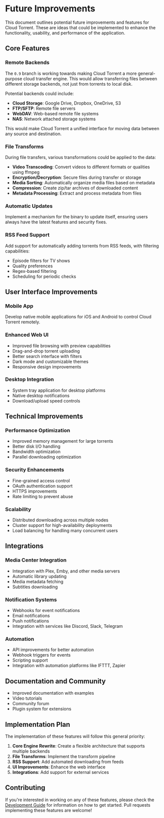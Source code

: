 # Future Improvements

This document outlines potential future improvements and features for Cloud Torrent. These are ideas that could be implemented to enhance the functionality, usability, and performance of the application.

## Core Features

### Remote Backends

The `0.9` branch is working towards making Cloud Torrent a more general-purpose cloud transfer engine. This would allow transferring files between different storage backends, not just from torrents to local disk.

Potential backends could include:
- **Cloud Storage**: Google Drive, Dropbox, OneDrive, S3
- **FTP/SFTP**: Remote file servers
- **WebDAV**: Web-based remote file systems
- **NAS**: Network attached storage systems

This would make Cloud Torrent a unified interface for moving data between any source and destination.

### File Transforms

During file transfers, various transformations could be applied to the data:

- **Video Transcoding**: Convert videos to different formats or qualities using ffmpeg
- **Encryption/Decryption**: Secure files during transfer or storage
- **Media Sorting**: Automatically organize media files based on metadata
- **Compression**: Create zip/tar archives of downloaded content
- **Metadata Processing**: Extract and process metadata from files

### Automatic Updates

Implement a mechanism for the binary to update itself, ensuring users always have the latest features and security fixes.

### RSS Feed Support

Add support for automatically adding torrents from RSS feeds, with filtering capabilities:
- Episode filters for TV shows
- Quality preferences
- Regex-based filtering
- Scheduling for periodic checks

## User Interface Improvements

### Mobile App

Develop native mobile applications for iOS and Android to control Cloud Torrent remotely.

### Enhanced Web UI

- Improved file browsing with preview capabilities
- Drag-and-drop torrent uploading
- Better search interface with filters
- Dark mode and customizable themes
- Responsive design improvements

### Desktop Integration

- System tray application for desktop platforms
- Native desktop notifications
- Download/upload speed controls

## Technical Improvements

### Performance Optimization

- Improved memory management for large torrents
- Better disk I/O handling
- Bandwidth optimization
- Parallel downloading optimization

### Security Enhancements

- Fine-grained access control
- OAuth authentication support
- HTTPS improvements
- Rate limiting to prevent abuse

### Scalability

- Distributed downloading across multiple nodes
- Cluster support for high-availability deployments
- Load balancing for handling many concurrent users

## Integrations

### Media Center Integration

- Integration with Plex, Emby, and other media servers
- Automatic library updating
- Media metadata fetching
- Subtitles downloading

### Notification Systems

- Webhooks for event notifications
- Email notifications
- Push notifications
- Integration with services like Discord, Slack, Telegram

### Automation

- API improvements for better automation
- Webhook triggers for events
- Scripting support
- Integration with automation platforms like IFTTT, Zapier

## Documentation and Community

- Improved documentation with examples
- Video tutorials
- Community forum
- Plugin system for extensions

## Implementation Plan

The implementation of these features will follow this general priority:

1. **Core Engine Rewrite**: Create a flexible architecture that supports multiple backends
2. **File Transforms**: Implement the transform pipeline
3. **RSS Support**: Add automated downloading from feeds
4. **UI Improvements**: Enhance the web interface
5. **Integrations**: Add support for external services

## Contributing

If you're interested in working on any of these features, please check the [Development Guide](./development-guide.md) for information on how to get started. Pull requests implementing these features are welcome! 